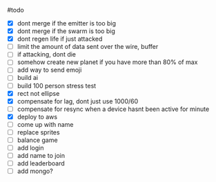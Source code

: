 #todo
 - [x] dont merge if the emitter is too big
 - [x] dont merge if the swarm is too big
 - [x] dont regen life if just attacked
 - [ ] limit the amount of data sent over the wire, buffer
 - [ ] if attacking, dont die
 - [ ] somehow create new planet if you have more than 80% of max
 - [ ] add way to send emoji
 - [ ] build ai
 - [ ] build 100 person stress test
 - [x] rect not ellipse
 - [x] compensate for lag, dont just use 1000/60
 - [ ] compensate for resync when a device hasnt been active for minute
 - [x] deploy to aws
 - [ ] come up with name
 - [ ] replace sprites
 - [ ] balance game
 - [ ] add login
 - [ ]   add name to join
 - [ ] add leaderboard
 - [ ]   add mongo?
